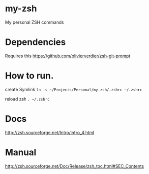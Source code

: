 # my-zsh
My personal ZSH commands

# Dependencies
Requires this https://github.com/olivierverdier/zsh-git-prompt


# How to run.
create Symlink
`ln -s ~/Projects/Personal/my-zsh/.zshrc ~/.zshrc`

reload zsh
`. ~/.zshrc`

# Docs
http://zsh.sourceforge.net/Intro/intro_4.html

# Manual
http://zsh.sourceforge.net/Doc/Release/zsh_toc.html#SEC_Contents
